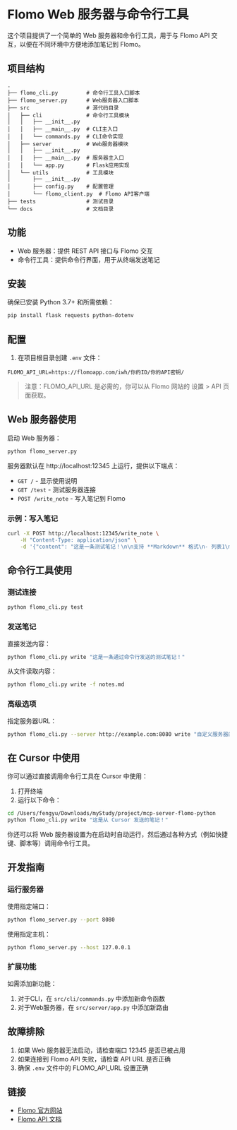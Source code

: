 # Flomo Web 服务器与命令行工具

这个项目提供了一个简单的 Web 服务器和命令行工具，用于与 Flomo API 交互，以便在不同环境中方便地添加笔记到 Flomo。

## 项目结构

```
.
├── flomo_cli.py         # 命令行工具入口脚本
├── flomo_server.py      # Web服务器入口脚本
├── src                  # 源代码目录
│   ├── cli              # 命令行工具模块
│   │   ├── __init__.py
│   │   ├── __main__.py  # CLI主入口
│   │   └── commands.py  # CLI命令实现
│   ├── server           # Web服务器模块
│   │   ├── __init__.py
│   │   ├── __main__.py  # 服务器主入口
│   │   └── app.py       # Flask应用实现
│   └── utils            # 工具模块
│       ├── __init__.py
│       ├── config.py    # 配置管理
│       └── flomo_client.py  # Flomo API客户端
├── tests                # 测试目录
└── docs                 # 文档目录
```

## 功能

- Web 服务器：提供 REST API 接口与 Flomo 交互
- 命令行工具：提供命令行界面，用于从终端发送笔记

## 安装

确保已安装 Python 3.7+ 和所需依赖：

```bash
pip install flask requests python-dotenv
```

## 配置

1. 在项目根目录创建 `.env` 文件：

```
FLOMO_API_URL=https://flomoapp.com/iwh/你的ID/你的API密钥/
```

> 注意：FLOMO_API_URL 是必需的，你可以从 Flomo 网站的 设置 > API 页面获取。

## Web 服务器使用

启动 Web 服务器：

```bash
python flomo_server.py
```

服务器默认在 http://localhost:12345 上运行，提供以下端点：

- `GET /` - 显示使用说明
- `GET /test` - 测试服务器连接
- `POST /write_note` - 写入笔记到 Flomo

### 示例：写入笔记

```bash
curl -X POST http://localhost:12345/write_note \
    -H "Content-Type: application/json" \
    -d '{"content": "这是一条测试笔记！\n\n支持 **Markdown** 格式\n- 列表1\n- 列表2\n\n> 引用文本"}'
```

## 命令行工具使用

### 测试连接

```bash
python flomo_cli.py test
```

### 发送笔记

直接发送内容：

```bash
python flomo_cli.py write "这是一条通过命令行发送的测试笔记！"
```

从文件读取内容：

```bash
python flomo_cli.py write -f notes.md
```

### 高级选项

指定服务器URL：

```bash
python flomo_cli.py --server http://example.com:8080 write "自定义服务器的笔记"
```

## 在 Cursor 中使用

你可以通过直接调用命令行工具在 Cursor 中使用：

1. 打开终端
2. 运行以下命令：

```bash
cd /Users/fengyu/Downloads/myStudy/project/mcp-server-flomo-python
python flomo_cli.py write "这是从 Cursor 发送的笔记！"
```

你还可以将 Web 服务器设置为在启动时自动运行，然后通过各种方式（例如快捷键、脚本等）调用命令行工具。

## 开发指南

### 运行服务器

使用指定端口：

```bash
python flomo_server.py --port 8080
```

使用指定主机：

```bash
python flomo_server.py --host 127.0.0.1
```

### 扩展功能

如需添加新功能：

1. 对于CLI，在 `src/cli/commands.py` 中添加新命令函数
2. 对于Web服务器，在 `src/server/app.py` 中添加新路由

## 故障排除

1. 如果 Web 服务器无法启动，请检查端口 12345 是否已被占用
2. 如果连接到 Flomo API 失败，请检查 API URL 是否正确
3. 确保 `.env` 文件中的 FLOMO_API_URL 设置正确

## 链接

- [Flomo 官方网站](https://flomoapp.com)
- [Flomo API 文档](https://help.flomoapp.com/advance/api)
